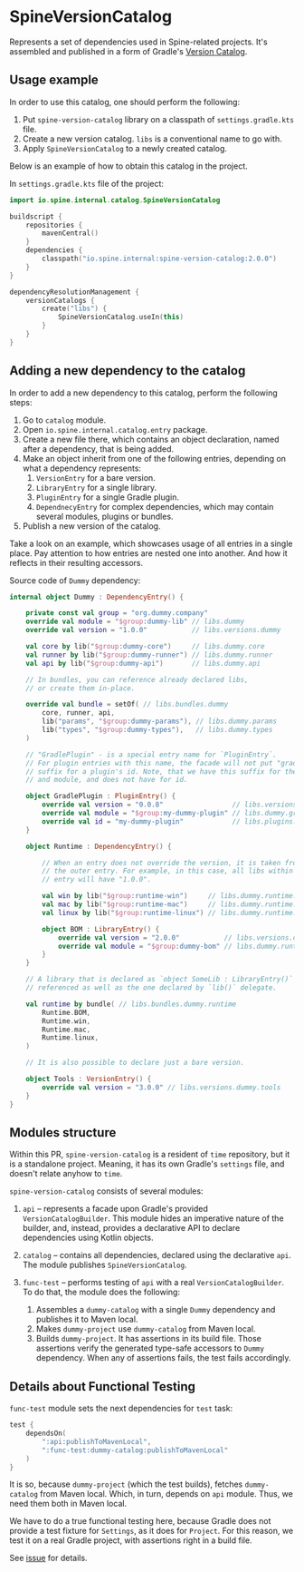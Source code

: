 # SpineVersionCatalog

Represents a set of dependencies used in Spine-related projects. It's assembled 
and published in a form of Gradle's [Version Catalog](https://docs.gradle.org/current/userguide/platforms.html#sec:sharing-catalogs).


## Usage example

In order to use this catalog, one should perform the following:

 1. Put `spine-version-catalog` library on a classpath of `settings.gradle.kts` file.
 2. Create a new version catalog. `libs` is a conventional name to go with.
 3. Apply `SpineVersionCatalog` to a newly created catalog.

Below is an example of how to obtain this catalog in the project.

In `settings.gradle.kts` file of the project:

```kotlin
import io.spine.internal.catalog.SpineVersionCatalog

buildscript {
    repositories {
        mavenCentral()
    }
    dependencies {
        classpath("io.spine.internal:spine-version-catalog:2.0.0")
    }
}

dependencyResolutionManagement {
    versionCatalogs {
        create("libs") {
            SpineVersionCatalog.useIn(this)
        }
    }
}
```


## Adding a new dependency to the catalog

In order to add a new dependency to this catalog, perform the following steps:

 1. Go to `catalog` module.
 2. Open `io.spine.internal.catalog.entry` package.
 3. Create a new file there, which contains an object declaration, named after 
a dependency, that is being added.
 4. Make an object inherit from one of the following entries, depending on what 
a dependency represents:
    1. `VersionEntry` for a bare version.
    2. `LibraryEntry` for a single library.
    3. `PluginEntry` for a single Gradle plugin.
    4. `DependnecyEntry` for complex dependencies, which may contain several modules,
    plugins or bundles.
 5. Publish a new version of the catalog.

Take a look on an example, which showcases usage of all entries in a single place.
Pay attention to how entries are nested one into another. And how it reflects in
their resulting accessors.

Source code of `Dummy` dependency:

```kotlin
internal object Dummy : DependencyEntry() {

    private const val group = "org.dummy.company"
    override val module = "$group:dummy-lib" // libs.dummy
    override val version = "1.0.0"           // libs.versions.dummy

    val core by lib("$group:dummy-core")     // libs.dummy.core
    val runner by lib("$group:dummy-runner") // libs.dummy.runner
    val api by lib("$group:dummy-api")       // libs.dummy.api

    // In bundles, you can reference already declared libs,
    // or create them in-place.

    override val bundle = setOf( // libs.bundles.dummy
        core, runner, api,
        lib("params", "$group:dummy-params"), // libs.dummy.params
        lib("types", "$group:dummy-types"),   // libs.dummy.types
    )

    // "GradlePlugin" - is a special entry name for `PluginEntry`.
    // For plugin entries with this name, the facade will not put "gradlePlugin"
    // suffix for a plugin's id. Note, that we have this suffix for the version
    // and module, and does not have for id.

    object GradlePlugin : PluginEntry() {
        override val version = "0.0.8"                 // libs.versions.dummy.gradlePlugin
        override val module = "$group:my-dummy-plugin" // libs.dummy.gradlePlugin
        override val id = "my-dummy-plugin"            // libs.plugins.dummy
    }

    object Runtime : DependencyEntry() {

        // When an entry does not override the version, it is taken from
        // the outer entry. For example, in this case, all libs within "Runtime"
        // entry will have "1.0.0".

        val win by lib("$group:runtime-win")     // libs.dummy.runtime.win
        val mac by lib("$group:runtime-mac")     // libs.dummy.runtime.mac
        val linux by lib("$group:runtime-linux") // libs.dummy.runtime.linux

        object BOM : LibraryEntry() {
            override val version = "2.0.0"           // libs.versions.dummy.runtime.bom
            override val module = "$group:dummy-bom" // libs.dummy.runtime.bom
        }
    }

    // A library that is declared as `object SomeLib : LibraryEntry()` can be
    // referenced as well as the one declared by `lib()` delegate.

    val runtime by bundle( // libs.bundles.dummy.runtime
        Runtime.BOM,
        Runtime.win,
        Runtime.mac,
        Runtime.linux,
    )

    // It is also possible to declare just a bare version.

    object Tools : VersionEntry() {
        override val version = "3.0.0" // libs.versions.dummy.tools
    }
}
```


## Modules structure

Within this PR, `spine-version-catalog` is a resident of `time` repository, but
it is a standalone project. Meaning, it has its own Gradle's `settings` file,
and doesn't relate anyhow to `time`.

`spine-version-catalog` consists of several modules:

1. `api` – represents a facade upon Gradle's provided `VersionCatalogBuilder`. 
This module hides an imperative nature of the builder, and, instead, provides
a declarative API to declare dependencies using Kotlin objects.

2. `catalog` – contains all dependencies, declared using the declarative `api`. 
The module publishes `SpineVersionCatalog`.

3. `func-test` – performs testing of `api` with a real `VersionCatalogBuilder`.
To do that, the module does the following:

   1. Assembles a `dummy-catalog` with a single `Dummy` dependency and publishes
   it to Maven local.
   2. Makes `dummy-project` use `dummy-catalog` from Maven local. 
   3. Builds `dummy-project`. It has assertions in its build file. Those assertions verify
   the generated type-safe accessors to `Dummy` dependency. When any of assertions
   fails, the test fails accordingly.


## Details about Functional Testing

`func-test` module sets the next dependencies for `test` task:

```kotlin
test {
    dependsOn(
        ":api:publishToMavenLocal",
        ":func-test:dummy-catalog:publishToMavenLocal"
    )
}
```

It is so, because `dummy-project` (which the test builds), fetches `dummy-catalog` 
from Maven local. Which, in turn, depends on `api` module. Thus, we need them both in Maven local.

We have to do a true functional testing here, because Gradle does not provide 
a test fixture for `Settings`, as it does for `Project`. For this reason, we test 
it on a real Gradle project, with assertions right in a build file.

See [issue](https://github.com/gradle/gradle/issues/20807) for details.
